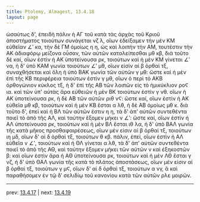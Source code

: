 ```yaml
---
title: Ptolemy, Almagest, 13.4.18
layout: page
---
```


ὡσαύτως δ', ἐπειδὴ πάλιν ἡ ΑΓ τοῦ κατὰ τὰς ἀρχὰς τοῦ Κριοῦ ἀποστήματος τοιούτων συνάγεται νζ λ, οἵων ἐδείξαμεν τὴν μὲν ΚΜ εὐθεῖαν ∠ʹ κα, τὴν δὲ ΓΜ ὁμοίως η η, ὡς καὶ λοιπὴν τὴν ΑΜ, τουτέστιν τὴν ΑΚ ἀδιαφόρῳ μείζονα οὖσαν, τῶν αὐτῶν καταλείπεσθαι μθ κβ, διὰ τοῦτο δὲ καί, οἵων ἐστὶν ἡ ΑΚ ὑποτείνουσα ρκ, τοιούτων καὶ ἡ μὲν ΚΜ γίνεται ∠ʹ να, ἡ δ' ὑπὸ ΚΑΜ γωνία τοιούτων ∠ʹ μθ, οἵων εἰσὶν αἱ β ὀρθαὶ τξ, συναχθήσεται καὶ ὅλη ἡ ὑπὸ ΒΑΚ γωνία τῶν αὐτῶν γ μθ: ὥστε καὶ ἡ μὲν ἐπὶ τῆς ΚΒ περιφέρεια τοιούτων ἐστὶν γ μθ, οἵων ὁ περὶ τὸ ΑΚΒ ὀρθογώνιον κύκλος τξ, ἡ δ' ἐπὶ τῆς ΑΒ τῶν λοιπῶν εἰς τὸ ἡμικύκλιον ροϚ ια. καὶ τῶν ὑπ' αὐτὰς ἄρα εὐθειῶν ἡ μὲν ΒΚ τοιούτων ἐστὶν γ νθ. οἵων ἡ ΑΚ ὑποτείνουσα ρκ, ἡ δὲ ΑΒ τῶν αὐτῶν ριθ νϚ: ὥστε καί, οἵων ἐστὶν ἡ ΑΚ εὐθεῖα μθ κβ, τοιούτων καὶ ἡ μὲν ΚΒ ἕσται α λθ, ἡ δὲ ΑΒ ὁμοίως μθ κ. διὰ τοῦτο δ', ἐπεὶ καὶ ἡ ΒΛ τῶν αὐτῶν ἐστιν η η, τὰ δ' ἀπ' αὐτῶν συντεθέντα ποιεῖ τὸ ἀπὸ τῆς ΑΛ, καὶ ταύτην ἕξομεν μήκει ν ∠ʹ: ὥστε καί, οἵων ἐστὶν ἡ ΑΛ ὑποτείνουσα ρκ, τοιούτων καὶ ἡ μὲν ΒΛ ἔσται ιθ λα, ἡ δ' ὑπὸ ΒΑΛ γωνία τῆς κατὰ μῆκος προσθαφαιρέσεως, οἵων μέν εἰσιν αἱ β ὀρθαὶ τξ, τοιούτων ιη μδ, οἵων δ' αἱ δ ὀρθαὶ τξ, τοιούτων θ κβ. πάλιν, ἐπεί, οἵων ἐστὶν ἡ ΑΛ εὐθεῖα ν ∠ʹ, τοιούτων καὶ ἡ ΘΛ γίνεται α λθ, τὰ δ' ἀπ' αὐτῶν συντεθέντα ποιεῖ τὸ ἀπὸ τῆς ΑΘ, καὶ ταύτην ἕξομεν μήκει τῶν αὐτῶν ν καὶ ἑξηκοστῶν β: καὶ οἵων ἐστὶν ἄρα ἡ ΑΘ ὑποτείνουσα ρκ, τοιούτων καὶ ἡ μὲν ΛΘ ἔσται γ νζ, ἡ δ' ὑπὸ ΘΑΛ γωνία τῆς κατὰ τὸ πλάτος ἀποστάσεως, οἵων μέν εἰσιν αἱ β ὀρθαὶ τξ, τοιούτων γ μϚ, οἵων δ' αἱ δ ὀρθαὶ τξ, τοιούτων α νγ, ἃ καὶ παραθήσομεν ἐν τῷ δʹ σελιδίῳ τοῦ κανονίου κατὰ τῶν αὐτῶν ρλε μοιρῶν. 

---

prev: [13.4.17](../13.4.17/) | next: [13.4.19](../13.4.19/)

